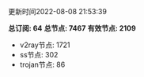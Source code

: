 更新时间2022-08-08 21:53:39

**总订阅: 64**
**总节点: 7467**
**有效节点: 2109**
- v2ray节点: 1721
- ss节点: 302
- trojan节点: 86
